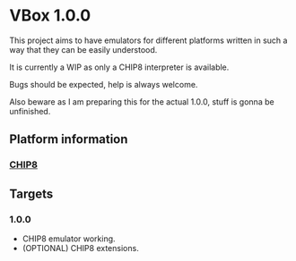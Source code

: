 # VBox 1.0.0

This project aims to have emulators for different platforms written in such a way that they can be easily understood.

It is currently a WIP as only a CHIP8 interpreter is available.

Bugs should be expected, help is always welcome.

Also beware as I am preparing this for the actual 1.0.0, stuff is gonna be unfinished.

## Platform information

### [CHIP8](./docs/CHIP8.md)

## Targets

### 1.0.0

- CHIP8 emulator working.
- (OPTIONAL) CHIP8 extensions.